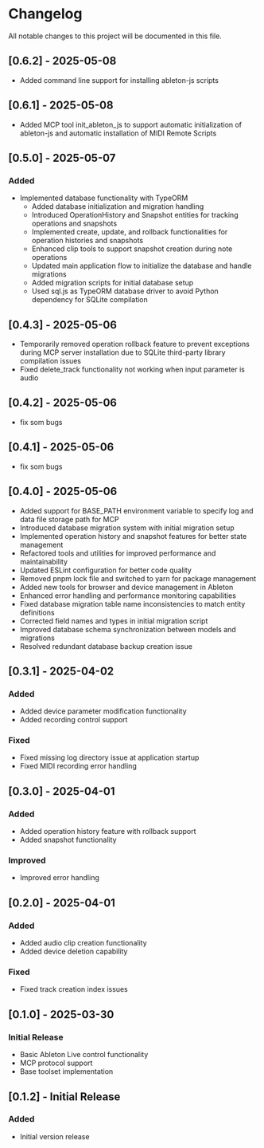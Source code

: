 # Changelog

All notable changes to this project will be documented in this file.

## [0.6.2] - 2025-05-08
- Added command line support for installing ableton-js scripts

## [0.6.1] - 2025-05-08
- Added MCP tool init_ableton_js to support automatic initialization of ableton-js and automatic installation of MIDI Remote Scripts

## [0.5.0] - 2025-05-07
### Added
- Implemented database functionality with TypeORM
  - Added database initialization and migration handling
  - Introduced OperationHistory and Snapshot entities for tracking operations and snapshots
  - Implemented create, update, and rollback functionalities for operation histories and snapshots
  - Enhanced clip tools to support snapshot creation during note operations
  - Updated main application flow to initialize the database and handle migrations
  - Added migration scripts for initial database setup
  - Used sql.js as TypeORM database driver to avoid Python dependency for SQLite compilation

## [0.4.3] - 2025-05-06
- Temporarily removed operation rollback feature to prevent exceptions during MCP server installation due to SQLite third-party library compilation issues
- Fixed delete_track functionality not working when input parameter is audio

## [0.4.2] - 2025-05-06
- fix som bugs

## [0.4.1] - 2025-05-06
- fix som bugs

## [0.4.0] - 2025-05-06
- Added support for BASE_PATH environment variable to specify log and data file storage path for MCP
- Introduced database migration system with initial migration setup
- Implemented operation history and snapshot features for better state management
- Refactored tools and utilities for improved performance and maintainability
- Updated ESLint configuration for better code quality
- Removed pnpm lock file and switched to yarn for package management
- Added new tools for browser and device management in Ableton
- Enhanced error handling and performance monitoring capabilities
- Fixed database migration table name inconsistencies to match entity definitions
- Corrected field names and types in initial migration script
- Improved database schema synchronization between models and migrations
- Resolved redundant database backup creation issue


## [0.3.1] - 2025-04-02

### Added
- Added device parameter modification functionality
- Added recording control support

### Fixed
- Fixed missing log directory issue at application startup
- Fixed MIDI recording error handling

## [0.3.0] - 2025-04-01

### Added
- Added operation history feature with rollback support
- Added snapshot functionality

### Improved
- Improved error handling

## [0.2.0] - 2025-04-01

### Added
- Added audio clip creation functionality
- Added device deletion capability

### Fixed
- Fixed track creation index issues

## [0.1.0] - 2025-03-30

### Initial Release
- Basic Ableton Live control functionality
- MCP protocol support
- Base toolset implementation

## [0.1.2] - Initial Release

### Added
- Initial version release 
